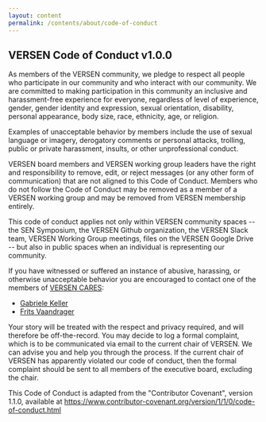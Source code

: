```yaml
---
layout: content
permalink: /contents/about/code-of-conduct
---
```


## VERSEN Code of Conduct v1.0.0

As members of the VERSEN community, we pledge to respect all people who participate in our community and who interact with our community. We are committed to making participation in this community an inclusive and harassment-free experience for everyone, regardless of level of experience, gender, gender identity and expression, sexual orientation, disability, personal appearance, body size, race, ethnicity, age, or religion.

Examples of unacceptable behavior by members include the use of sexual language or imagery, derogatory comments or personal attacks, trolling, public or private harassment, insults, or other unprofessional conduct.

VERSEN board members and VERSEN working group leaders have the right and responsibility to remove, edit, or reject messages (or any other form of communication) that are not aligned to this Code of Conduct. Members who do not follow the Code of Conduct may be removed as a member of a VERSEN working group and may be removed from VERSEN membership entirely.

This code of conduct applies not only within VERSEN community spaces -- the SEN Symposium, the VERSEN Github organization, the VERSEN Slack team, VERSEN Working Group meetings, files on the VERSEN Google Drive -- but also in public spaces when an individual is representing our community.

If you have witnessed or suffered an instance of abusive, harassing, or otherwise unacceptable behavior you are encouraged to contact one of the members of [VERSEN CARES](/contents/works/cares):
* [Gabriele Keller](mailto:g.k.keller@uu.nl)
* [Frits Vaandrager](mailto:f.vaandrager@cs.ru.nl)

Your story will be treated with the respect and privacy required, and will therefore be off-the-record. You may decide to log a formal complaint, which is to be communicated via email to the current chair of VERSEN. We can advise you and help you through the process. If the current chair of VERSEN has apparently violated our code of conduct, then the formal complaint should be sent to all members of the executive board, excluding the chair.

This Code of Conduct is adapted from the "Contributor Covenant", version 1.1.0, available at <https://www.contributor-covenant.org/version/1/1/0/code-of-conduct.html>
